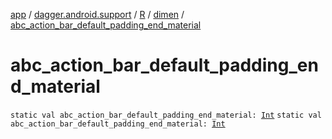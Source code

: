 [app](../../../index.md) / [dagger.android.support](../../index.md) / [R](../index.md) / [dimen](index.md) / [abc_action_bar_default_padding_end_material](./abc_action_bar_default_padding_end_material.md)

# abc_action_bar_default_padding_end_material

`static val abc_action_bar_default_padding_end_material: `[`Int`](https://kotlinlang.org/api/latest/jvm/stdlib/kotlin/-int/index.html)
`static val abc_action_bar_default_padding_end_material: `[`Int`](https://kotlinlang.org/api/latest/jvm/stdlib/kotlin/-int/index.html)